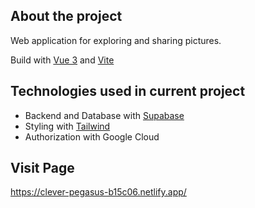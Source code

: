 ## About the project

Web application for exploring and sharing pictures.

Build with [Vue 3](https://vuejs.org) and [Vite](https://vitejs.dev/)

## Technologies used in current project

- Backend and Database with [Supabase](https://supabase.com/)
- Styling with [Tailwind](https://tailwindcss.com/)
- Authorization with Google Cloud

## Visit Page

https://clever-pegasus-b15c06.netlify.app/